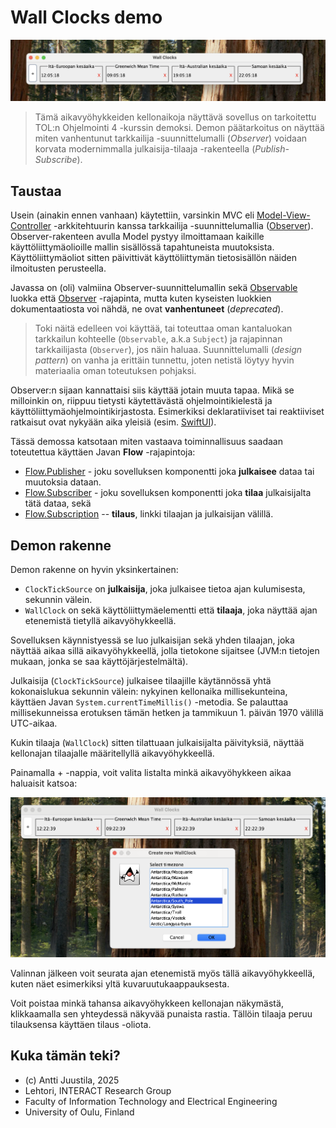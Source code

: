 # Wall Clocks demo

![Kuvaruutukaappaus sovelluksesta](screenshot.png)

> Tämä aikavyöhykkeiden kellonaikoja näyttävä sovellus on tarkoitettu TOL:n Ohjelmointi 4 -kurssin demoksi. Demon päätarkoitus on näyttää miten vanhentunut tarkkailija -suunnittelumalli (*Observer*) voidaan korvata modernimmalla julkaisija-tilaaja -rakenteella (*Publish-Subscribe*).

## Taustaa

Usein (ainakin ennen vanhaan) käytettiin, varsinkin MVC eli [Model-View-Controller](https://fi.wikipedia.org/wiki/MVC-arkkitehtuuri) -arkkitehtuurin kanssa tarkkailija -suunnittelumallia ([Observer](https://en.wikipedia.org/wiki/Observer_pattern)). Observer-rakenteen avulla Model pystyy ilmoittamaan kaikille käyttöliittymäolioille mallin sisällössä tapahtuneista muutoksista. Käyttöliittymäoliot sitten päivittivät käyttöliittymän tietosisällön näiden ilmoitusten perusteella.

Javassa on (oli) valmiina Observer-suunnittelumallin sekä [Observable](https://docs.oracle.com/en/java/javase/20/docs/api/java.base/java/util/Observable.html) luokka että [Observer](https://docs.oracle.com/en/java/javase/20/docs/api/java.base/java/util/Observer.html) -rajapinta, mutta kuten kyseisten luokkien dokumentaatiosta voi nähdä, ne ovat **vanhentuneet** (*deprecated*).

> Toki näitä edelleen voi käyttää, tai toteuttaa oman kantaluokan tarkkailun kohteelle (`Observable`, a.k.a `Subject`) ja rajapinnan tarkkailijasta (`Observer`), jos näin haluaa. Suunnittelumalli (*design pattern*) on vanha ja erittäin tunnettu, joten netistä löytyy hyvin materiaalia oman toteutuksen pohjaksi.

Observer:n sijaan kannattaisi siis käyttää jotain muuta tapaa. Mikä se milloinkin on, riippuu tietysti käytettävästä ohjelmointikielestä ja käyttöliittymäohjelmointikirjastosta. Esimerkiksi deklaratiiviset tai reaktiiviset ratkaisut ovat nykyään aika yleisiä (esim. [SwiftUI](https://en.wikipedia.org/wiki/SwiftUI)).

Tässä demossa katsotaan miten vastaava toiminnallisuus saadaan toteutettua käyttäen Javan **Flow** -rajapintoja:

* [Flow.Publisher](https://docs.oracle.com/en/java/javase/20/docs/api/java.base/java/util/concurrent/Flow.Publisher.html) - joku sovelluksen komponentti joka **julkaisee** dataa tai muutoksia dataan.
* [Flow.Subscriber](https://docs.oracle.com/en/java/javase/20/docs/api/java.base/java/util/concurrent/Flow.Subscriber.html) - joku sovelluksen komponentti joka **tilaa** julkaisijalta tätä dataa, sekä
* [Flow.Subscription](https://docs.oracle.com/en/java/javase/20/docs/api/java.base/java/util/concurrent/Flow.Subscription.html) -- **tilaus**, linkki tilaajan ja julkaisijan välillä.

## Demon rakenne

Demon rakenne on hyvin yksinkertainen:

* `ClockTickSource` on **julkaisija**, joka julkaisee tietoa ajan kulumisesta, sekunnin välein.
* `WallClock` on sekä käyttöliittymäelementti että **tilaaja**, joka näyttää ajan etenemistä tietyllä aikavyöhykkeellä.

Sovelluksen käynnistyessä se luo julkaisijan sekä yhden tilaajan, joka näyttää aikaa sillä aikavyöhykkeellä, jolla tietokone sijaitsee (JVM:n tietojen mukaan, jonka se saa käyttöjärjestelmältä).

Julkaisija (`ClockTickSource`) julkaisee tilaajille käytännössä yhtä kokonaislukua sekunnin välein: nykyinen kellonaika millisekunteina, käyttäen Javan `System.currentTimeMillis()` -metodia. Se palauttaa millisekunneissa erotuksen tämän hetken ja tammikuun 1. päivän 1970 välillä UTC-aikaa.

Kukin tilaaja (`WallClock`) sitten tilattuaan julkaisijalta päivityksiä, näyttää kellonajan tilaajalle määritellyllä aikavyöhykkeellä.

Painamalla + -nappia, voit valita listalta minkä aikavyöhykkeen aikaa haluaisit katsoa:

![Aikavyöhykkeen valinta](screenshot2.png)

Valinnan jälkeen voit seurata ajan etenemistä myös tällä aikavyöhykkeellä, kuten näet esimerkiksi yltä kuvaruutukaappauksesta.

Voit poistaa minkä tahansa aikavyöhykkeen kellonajan näkymästä, klikkaamalla sen yhteydessä näkyvää punaista rastia. Tällöin tilaaja peruu tilauksensa käyttäen tilaus -oliota.


## Kuka tämän teki?

* (c) Antti Juustila, 2025
* Lehtori, INTERACT Research Group
* Faculty of Information Technology and Electrical Engineering
* University of Oulu, Finland



